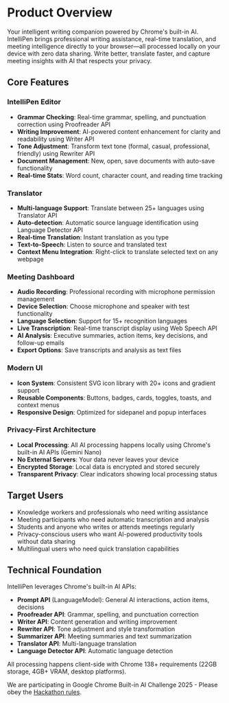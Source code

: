 # Product Overview

Your intelligent writing companion powered by Chrome's built-in AI. IntelliPen brings professional writing assistance, real-time translation, and meeting intelligence directly to your browser—all processed locally on your device with zero data sharing. Write better, translate faster, and capture meeting insights with AI that respects your privacy.

## Core Features

### IntelliPen Editor
- **Grammar Checking**: Real-time grammar, spelling, and punctuation correction using Proofreader API
- **Writing Improvement**: AI-powered content enhancement for clarity and readability using Writer API
- **Tone Adjustment**: Transform text tone (formal, casual, professional, friendly) using Rewriter API
- **Document Management**: New, open, save documents with auto-save functionality
- **Real-time Stats**: Word count, character count, and reading time tracking

### Translator
- **Multi-language Support**: Translate between 25+ languages using Translator API
- **Auto-detection**: Automatic source language identification using Language Detector API
- **Real-time Translation**: Instant translation as you type
- **Text-to-Speech**: Listen to source and translated text
- **Context Menu Integration**: Right-click to translate selected text on any webpage

### Meeting Dashboard
- **Audio Recording**: Professional recording with microphone permission management
- **Device Selection**: Choose microphone and speaker with test functionality
- **Language Selection**: Support for 15+ recognition languages
- **Live Transcription**: Real-time transcript display using Web Speech API
- **AI Analysis**: Executive summaries, action items, key decisions, and follow-up emails
- **Export Options**: Save transcripts and analysis as text files

### Modern UI
- **Icon System**: Consistent SVG icon library with 20+ icons and gradient support
- **Reusable Components**: Buttons, badges, cards, toggles, toasts, and context menus
- **Responsive Design**: Optimized for sidepanel and popup interfaces

### Privacy-First Architecture
- **Local Processing**: All AI processing happens locally using Chrome's built-in AI APIs (Gemini Nano)
- **No External Servers**: Your data never leaves your device
- **Encrypted Storage**: Local data is encrypted and stored securely
- **Transparent Privacy**: Clear indicators showing local processing status

## Target Users

- Knowledge workers and professionals who need writing assistance
- Meeting participants who need automatic transcription and analysis
- Students and anyone who writes or attends meetings regularly
- Privacy-conscious users who want AI-powered productivity tools without data sharing
- Multilingual users who need quick translation capabilities

## Technical Foundation

IntelliPen leverages Chrome's built-in AI APIs:
- **Prompt API** (LanguageModel): General AI interactions, action items, decisions
- **Proofreader API**: Grammar, spelling, and punctuation correction
- **Writer API**: Content generation and writing improvement
- **Rewriter API**: Tone adjustment and style transformation
- **Summarizer API**: Meeting summaries and text summarization
- **Translator API**: Multi-language translation
- **Language Detector API**: Automatic language detection

All processing happens client-side with Chrome 138+ requirements (22GB storage, 4GB+ VRAM, desktop platforms).

We are participating in Google Chrome Built-in AI Challenge 2025 - Please obey the [Hackathon rules](.kiro/chrome_ai_docs/hackathon_rules.md).
